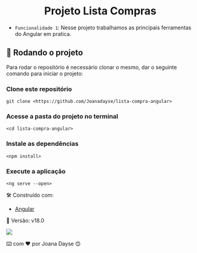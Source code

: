 <h1 align="center"> Projeto Lista Compras</h1>


- `Funcionalidade 1`: Nesse projeto trabalhamos as principais ferramentas do Angular em pratica.

## 🚀 Rodando o projeto
Para rodar o repositório é necessário clonar o mesmo, dar o seguinte comando para iniciar o projeto:
### Clone este repositório
```
git clone <https://github.com/Joanadayse/lista-compra-angular>
```
### Acesse a pasta do projeto no terminal
```
<cd lista-compra-angular>
```
### Instale as dependências
```
<npm install>
```
### Execute a aplicação 
```
<ng serve --open>
```

🛠️ Construído com:
* [Angular](https://angular.io/)

📌 Versão:
v18.0

<a href = "https://strong-pony-6321a2.netlify.app/"><img src="https://img.shields.io/badge/PRO-JETO-ff69b4" target="_blank"></a>

⌨️ com ❤️ por Joana Dayse 😊
